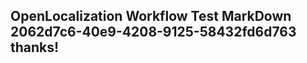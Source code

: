 <properties
ms.topic="hero-topic"
ms.test1="hero-topic"
ms.test2="test"/>

## OpenLocalization Workflow Test MarkDown 2062d7c6-40e9-4208-9125-58432fd6d763 thanks!
